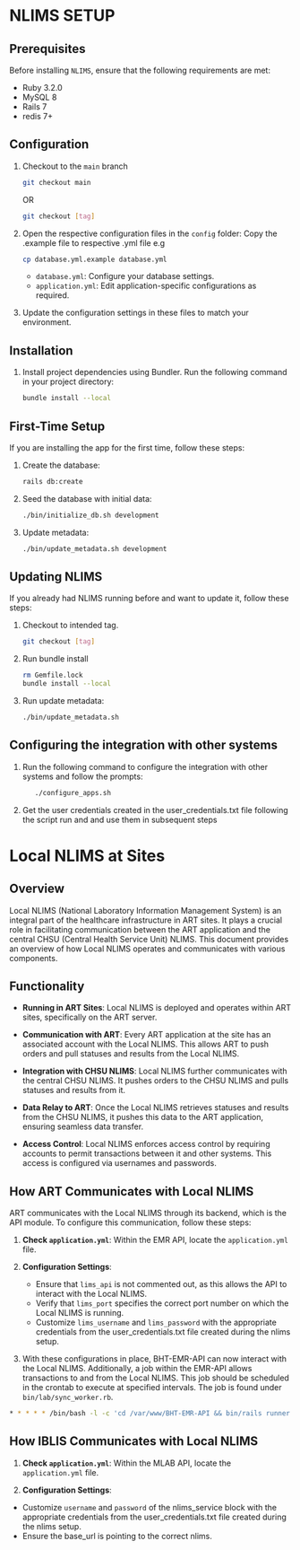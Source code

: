 # NLIMS SETUP

## Prerequisites

Before installing `NLIMS`, ensure that the following requirements are met:

- Ruby 3.2.0
- MySQL 8
- Rails 7
- redis 7+

## Configuration

1. Checkout to the ```main``` branch
   ```bash
   git checkout main
   ```
      OR 
   ```bash
   git checkout [tag]
   ```
2. Open the respective configuration files in the `config` folder: Copy the .example file to respective .yml file e.g  
   ```bash
   cp database.yml.example database.yml
   ```

   - `database.yml`: Configure your database settings.
   - `application.yml`: Edit application-specific configurations as required.

3. Update the configuration settings in these files to match your environment.

## Installation

1. Install project dependencies using Bundler. Run the following command in your project directory:

   ```bash
   bundle install --local
   ```
## First-Time Setup

If you are installing the app for the first time, follow these steps:

1. Create the database:

   ```bash
   rails db:create
   ```
2. Seed the database with initial data:

   ```bash
   ./bin/initialize_db.sh development
   ```
3. Update metadata:

   ```bash
   ./bin/update_metadata.sh development
   ```
## Updating NLIMS

If you already had NLIMS running before and want to update it, follow these steps:

1. Checkout to intended tag.
   ```bash
   git checkout [tag]
   ```
2. Run bundle install
   ```bash
   rm Gemfile.lock
   bundle install --local
   ```
3. Run update metadata:
   ```bash
   ./bin/update_metadata.sh
   ```

## Configuring the integration with other systems
1. Run the following command to configure the integration with other systems and follow the prompts:
   ```bash
      ./configure_apps.sh
   ```
2. Get the user credentials created in the user_credentials.txt file following the script run and and use them in subsequent steps
# Local NLIMS at Sites 

## Overview

Local NLIMS (National Laboratory Information Management System) is an integral part of the healthcare infrastructure in ART sites. It plays a crucial role in facilitating communication between the ART application and the central CHSU (Central Health Service Unit) NLIMS. This document provides an overview of how Local NLIMS operates and communicates with various components.

## Functionality

- **Running in ART Sites**: Local NLIMS is deployed and operates within ART sites, specifically on the ART server.

- **Communication with ART**: Every ART application at the site has an associated account with the Local NLIMS. This allows ART to push orders and pull statuses and results from the Local NLIMS.

- **Integration with CHSU NLIMS**: Local NLIMS further communicates with the central CHSU NLIMS. It pushes orders to the CHSU NLIMS and pulls statuses and results from it.

- **Data Relay to ART**: Once the Local NLIMS retrieves statuses and results from the CHSU NLIMS, it pushes this data to the ART application, ensuring seamless data transfer.

- **Access Control**: Local NLIMS enforces access control by requiring accounts to permit transactions between it and other systems. This access is configured via usernames and passwords.

## How ART Communicates with Local NLIMS 

ART communicates with the Local NLIMS through its backend, which is the API module. To configure this communication, follow these steps:

1. **Check `application.yml`**: Within the EMR API, locate the `application.yml` file.

2. **Configuration Settings**:
   - Ensure that `lims_api` is not commented out, as this allows the API to interact with the Local NLIMS.
   - Verify that `lims_port` specifies the correct port number on which the Local NLIMS is running.
   - Customize `lims_username` and `lims_password` with the appropriate credentials from the user_credentials.txt file created during the nlims setup.

3. With these configurations in place, BHT-EMR-API can now interact with the Local NLIMS. Additionally, a job within the EMR-API allows transactions to and from the Local NLIMS. This job should be scheduled in the crontab to execute at specified intervals. The job is found under `bin/lab/sync_worker.rb`.  
```bash
* * * * * /bin/bash -l -c 'cd /var/www/BHT-EMR-API && bin/rails runner -e development '\''bin/lab/sync_worker.rb'\'''
```
## How IBLIS Communicates with Local NLIMS 
1. **Check `application.yml`**: Within the MLAB API, locate the `application.yml` file.

2. **Configuration Settings**:
- Customize `username` and `password` of the nlims_service block with the appropriate credentials from the user_credentials.txt file created during the nlims setup.
- Ensure the base_url is pointing to the correct nlims.